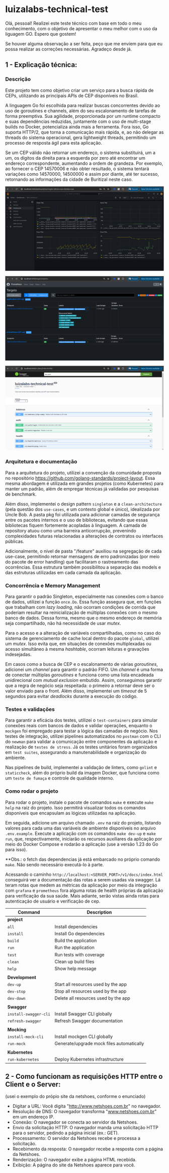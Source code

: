 # luizalabs-technical-test

Olá, pessoal! Realizei este teste técnico com base em todo o meu conhecimento, com o objetivo de apresentar o meu melhor com o uso da liguagem GO. Espero que gostem!

Se houver alguma observação a ser feita, peço que me enviem para que eu possa realizar as correções necessárias. Agradeço desde já.

## 1 - Explicação técnica:

### Descrição

Este projeto tem como objetivo criar um serviço para a busca rápida de CEPs, utilizando as principais APIs de CEP disponíveis no Brasil.

A linguagem Go foi escolhida para realizar buscas concorrentes devido ao uso de goroutines e channels, além do seu escalonamento de tarefas de forma preemptiva. Sua agilidade, proporcionada por um runtime compacto e suas dependências reduzidas, juntamente com o uso de multi-stage builds no Docker, potencializa ainda mais a ferramenta. Fora isso, Go suporta HTTP/2, que torna a comunicação mais rápida, e, ao não delegar as threads do sistema operacional, gera lightweight threads, permitindo um processo de resposta ágil para esta aplicação.

Se um CEP válido não retornar um endereço, o sistema substituirá, um a um, os dígitos da direita para a esquerda por zero até encontrar um endereço correspondente, aumentando a ordem de grandeza. Por exemplo, ao fornecer o CEP 14570006 e não obter resultado, o sistema tentará variações como 14570000, 14500000 e assim por diante, até ter sucesso, retornando as informações da cidade de Buritizal neste caso.

![alt text](assets/grafana.png)

![alt text](assets/prometheus.png)

![alt text](assets/swagger-docs.png)

### Arquitetura e documentação

Para a arquitetura do projeto, utilizei a convenção da comunidade proposta no repositório https://github.com/golang-standards/project-layout. Essa mesma abordagem é utilizada em grandes projetos (como Kubernetes) para manter um padrão, além de empregar técnicas já validadas por pesquisas de benchmark.

Além disso, implementei o design pattern `singleton` e a `clean-architecture` (pela questão dos `use-cases`, e um contexto global e único), idealizada por Uncle Bob. A pasta pkg foi utilizada para adicionar camadas de segurança entre os pacotes internos e o uso de bibliotecas, evitando que essas bibliotecas fiquem fortemente acopladas à linguagem. A camada de repository atuou como uma barreira anticorrupção, prevenindo complexidades futuras relacionadas a alterações de contratos ou interfaces públicas.

Adicionalmente, o nível de pasta "/feature" auxiliou na segregação de cada use-case, permitindo retornar mensagens de erro padronizadas (por meio do pacote de error handling) que facilitaram o rastreamento das ocorrências. Essa estrutura também possibilitou a separação das models e das estruturas utilizadas em cada camada da aplicação.

### Concorrência e Memory Management

Para garantir o padrão Singleton, especialmente nas conexões com o banco de dados, utilizei a função `once.Do`. Essa função assegura que, em funções que trabalham com _lazy loading_, não ocorram condições de corrida que poderiam resultar na reinicialização de múltiplas conexões com o mesmo banco de dados. Dessa forma, mesmo que o mesmo endereço de memória seja compartilhado, não há necessidade de usar _mutex_.

Para o acesso e a alteração de variáveis compartilhadas, como no caso do sistema de gerenciamento de cache local dentro do pacote `global`, utilizei um _mutex_. Isso evita que, em situações de conexões multiplexadas ou acesso simultâneo à mesma _hashtable_, ocorram leituras e gravações indesejadas.

Em casos como a busca de CEP e o escalonamento de várias _goroutines_, adicionei um _channel_ para garantir o padrão FIFO. Um _channel_ é uma forma de conectar múltiplas _goroutines_ e funciona como uma lista encadeada unidirecional com _mutual exclusion_ embutido. Assim, conseguimos garantir que a regra de negócio seja respeitada: o primeiro a retornar deve ser o valor enviado para o front. Além disso, implementei um _timeout_ de 5 segundos para evitar _deadlocks_ durante a execução do código.

### Testes e validações

Para garantir a eficácia dos testes, utilizei o `test-containers` para simular conexões reais com bancos de dados e validar operações, enquanto o `mockgen` foi empregado para testar a lógica das camadas de negócio. Nos testes de integração, utilizei pipelines automatizados no `postman` com o CLI do `newman` para validar a comunicação entre componentes da aplicação e realização de `testes de stress`. Já os testes unitários foram organizados em `test suites`, assegurando a manutenabilidade e organização do ambiente.

Nas pipelines de build, implementei a validação de linters, como `golint` e `staticcheck`, além do próprio build da imagem Docker, que funciona como um `teste de fumaça` e controle de qualidade interno.

### Como rodar o projeto

Para rodar o projeto, instale o pacote de comandos `make` e execute `make help` na raiz do projeto. Isso permitirá visualizar todos os comandos disponíveis que encapsulam as lógicas utilizadas na aplicação.

Em seguida, adicione um arquivo chamado `.env` na raiz do projeto, listando valores para cada uma das variáveis de ambiente disponíveis no arquivo `.env.example`. Execute a aplicação com os comandos `make dev-up` e `make run`, que, respectivamente, iniciarão os recursos auxiliares da aplicação por meio do Docker Compose e rodarão a aplicação (use a versão 1.23 do Go para isso).

\*\*Obs.: o fetch das dependencias já está embarcado no próprio comando `make`. Não sendo necessário executá-lo à parte.

Acessando o caminho `http://localhost:<SERVER_PORT>/v1/docs/index.html` conseguirá ver a documentação das rotas a serem usadas via swagger. Lá teram rotas que medem as métricas da aplicação por meio da integração com `grafana` e `prometheus` fora alguma rotas de health próprias da aplicação para verificação da sua saúde. Mais adiante, serão vistas ainda rotas para autenticação de usuário e verificação de cep.

| Command               | Description                               |
| --------------------- | ----------------------------------------- |
| **project**           |                                           |
| `all`                 | Install dependencies                      |
| `install`             | Install Go dependencies                   |
| `build`               | Build the application                     |
| `run`                 | Run the application                       |
| `test`                | Run tests with coverage                   |
| `clean`               | Clean up build files                      |
| `help`                | Show help message                         |
|                       |                                           |
| **Development**       |                                           |
| `dev-up`              | Start all resources used by the app       |
| `dev-stop`            | Stop all resources used by the app        |
| `dev-down`            | Delete all resources used by the app      |
|                       |                                           |
| **Swagger**           |                                           |
| `install-swagger-cli` | Install Swagger CLI globally              |
| `refresh-swagger`     | Refresh Swagger documentation             |
|                       |                                           |
| **Mocking**           |                                           |
| `install-mock-cli`    | Install mockgen CLI globally              |
| `run-mock`            | Generate/upgrade mock files automatically |
|                       |                                           |
| **Kubernetes**        |                                           |
| `run-kubernetes`      | Deploy Kubernetes infrastructure          |

## 2 - Como funcionam as requisições HTTP entre o Client e o Server:

(usei o exemplo do própio site da netshoes, conforme o enunciado)

- Digitar a URL: Você digita "http://www.netshoes.com.br" no navegador.
- Resolução de DNS: O navegador transforma "www.netshoes.com.br" em um endereço IP.
- Conexão: O navegador se conecta ao servidor da Netshoes.
- Envio da solicitação HTTP: O navegador manda uma solicitação HTTP para o servidor, pedindo a página inicial (ex.: GET).
- Processamento: O servidor da Netshoes recebe e processa a solicitação.
- Recebimento da resposta: O navegador recebe a resposta com a página da Netshoes.
- Renderização: O navegador exibe a página HTML recebida.
- Exibição: A página do site da Netshoes aparece para você.
